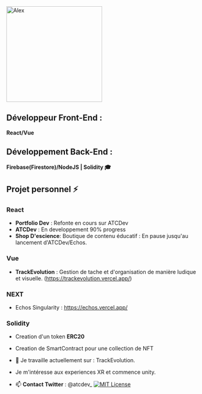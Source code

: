 <a href="https://app.daily.dev/UndersunIO">
   <img src="https://api.daily.dev/devcards/94681062fc3b4fadb2cf2fc943bfd587.png?r=9b7" width="250" alt="Alex "Undersun"/>
</a>

## Développeur Front-End :
   **React/Vue**
## Développement Back-End :
   **Firebase(Firestore)/NodeJS | Solidity 🎓**
                                                                                                       
 ## Projet personnel ⚡ 
### React
   - **Portfolio Dev** : Refonte en cours sur ATCDev
   - **ATCDev** : En developpement 90% progress    
   - **Shop D'escience**: Boutique de contenu éducatif : En pause jusqu'au lancement d'ATCDev/Echos.
### Vue
   - **TrackEvolution** : Gestion de tache et d'organisation de manière ludique et visuelle.
                                                                                                                     (https://trackevolution.vercel.app/)
               
 ### NEXT
   - Echos Singularity : https://echos.vercel.app/
                                                                                                                        
### Solidity
   - Creation d'un token **ERC20**
   - Creation de SmartContract pour une collection de NFT 


                                                                                                                        
- 🔭 Je travaille actuellement sur : TrackEvolution.
- Je m'intéresse aux experiences XR et commence unity.                                                                                                                      
- 📫 **Contact Twitter** : @atcdev_ [![MIT License](https://img.shields.io/twitter/follow/atcdev_?style=social)]([https://choosealicense.com/licenses/mit/](https://twitter.com/atcdev_))
                 
